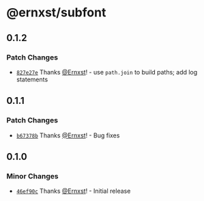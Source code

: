 # @ernxst/subfont

## 0.1.2

### Patch Changes

- [`827e27e`](https://github.com/Ernxst/subfont/commit/827e27e690ce7e7892dff269477df4dc07781d3e) Thanks [@Ernxst](https://github.com/Ernxst)! - use `path.join` to build paths; add log statements

## 0.1.1

### Patch Changes

- [`b67378b`](https://github.com/Ernxst/subfont/commit/b67378bad65269c14dcba94dd5486281c91af062) Thanks [@Ernxst](https://github.com/Ernxst)! - Bug fixes

## 0.1.0

### Minor Changes

- [`46ef90c`](https://github.com/Ernxst/subfont/commit/46ef90c82aca81e604fd3444cb7547ba763aed8e) Thanks [@Ernxst](https://github.com/Ernxst)! - Initial release
